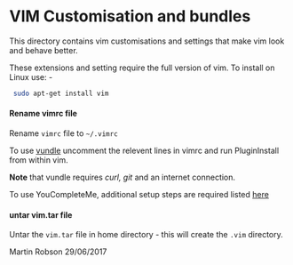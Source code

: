 # VIM Customisation and bundles

This directory contains vim customisations and settings that make vim look and behave better.

These extensions and setting require the full version of vim. To install on Linux use: -

```bash
 sudo apt-get install vim
```

#### Rename vimrc file

Rename `vimrc` file to  `~/.vimrc`

To use [vundle](https://github.com/VundleVim/Vundle.vim/blob/master/README.md) uncomment the relevent lines in vimrc and
run PluginInstall from within vim.

**Note** that vundle requires *curl, git* and an internet connection.

To use YouCompleteMe, additional setup steps are required listed [here](https://valloric.github.io/YouCompleteMe/#ubuntu-linux-x64)

#### untar vim.tar file

Untar the `vim.tar` file in home directory - this will create the `.vim` directory.

Martin Robson 29/06/2017
